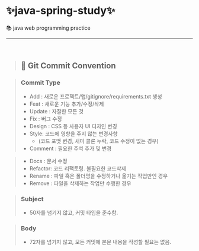 <br>

# ✨java-spring-study✨
📚 java web programming practice

<hr> <br>

> ## 🎈 Git Commit Convention

> ### Commit Type
> - Add : 새로운 프로젝트/앱/gitignore/requirements.txt 생성
> - Feat : 새로운 기능 추가/수정/삭제
> - Update : 자잘한 모든 것
> - Fix : 버그 수정
> - Design : CSS 등 사용자 UI 디자인 변경
> - Style: 코드에 영향을 주지 않는 변경사항 
>   - (코드 포맷 변경, 새미 콜론 누락, 코드 수정이 없는 경우)
> - Comment : 필요한 주석 추가 및 변경

> - Docs : 문서 수정
> - Refactor: 코드 리팩토링. 불필요한 코드삭제
> - Rename : 파일 혹은 폴더명을 수정하거나 옮기는 작업만인 경우
> - Remove : 파일을 삭제하는 작업만 수행한 경우

> ### Subject
> - 50자를 넘기지 않고, 커밋 타입을 준수함.

> ###  Body
> - 72자를 넘기지 않고, 모든 커밋에 본문 내용을 작성할 필요는 없음.
